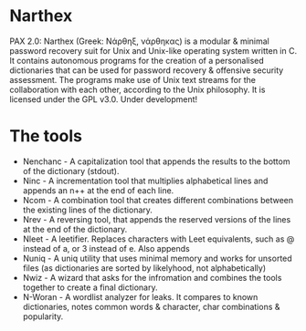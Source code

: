 # Narthex
PAX 2.0: Narthex (Greek: Νάρθηξ, νάρθηκας) is a modular & minimal password recovery suit for Unix and Unix-like operating system written in C. It contains autonomous programs for the creation of a personalised dictionaries that can be used for password recovery & offensive security assessment. The programs make use of Unix text streams for the collaboration with each other, according to the Unix philosophy. It is licensed under the GPL v3.0. Under development!

# The tools
+ Nenchanc  -  A capitalization tool that appends the results to the bottom of the dictionary (stdout).
+ Ninc      -  A incrementation tool that multiplies alphabetical lines and appends an n++ at the end of each line.
+ Ncom      -  A combination tool that creates different combinations between the existing lines of the dictionary.
+ Nrev      -  A reversing tool, that appends the reserved versions of the lines at the end of the dictionary.
+ Nleet     -  A leetifier. Replaces characters with Leet equivalents, such as @ instead of a, or 3 instead of e. Also appends
+ Nuniq     -  A uniq utility that uses minimal memory and works for unsorted files (as dictionaries are sorted by likelyhood, not alphabetically)
+ Nwiz      -  A wizard that asks for the infromation and combines the tools together to create a final dictionary.
+ N-Woran   -  A wordlist analyzer for leaks. It compares to known dictionaries, notes common words & character, char combinations & popularity.
